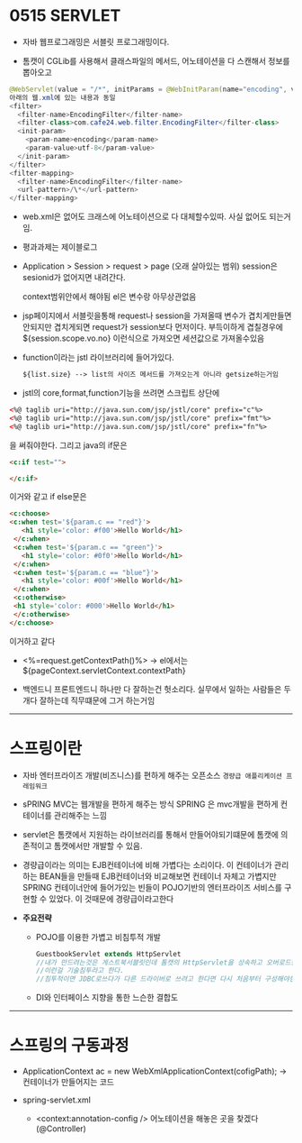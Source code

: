 # 0515 SERVLET

* 자바 웹프로그래밍은 서블릿 프로그래밍이다.

* 톰캣이 CGLib를 사용해서 클래스파일의 메서드, 어노테이션을 다 스캔해서
  정보를 뽑아오고
```java
@WebServlet(value = "/*", initParams = @WebInitParam(name="encoding", value="utf-8"))
아래의 웹.xml에 있는 내용과 동일
<filter>
  <filter-name>EncodingFilter</filter-name>
  <filter-class>com.cafe24.web.filter.EncodingFilter</filter-class>
  <init-param>
    <param-name>encoding</param-name>
    <param-value>utf-8</param-value>
  </init-param>
</filter>
<filter-mapping>
  <filter-name>EncodingFilter</filter-name>
  <url-pattern>/\*</url-pattern>
</filter-mapping>
```

* web.xml은 없어도 크래스에 어노테이션으로 다 대체할수있따.
  사실 없어도 되는거임.

* 평과과제는 제이블로그

* Application > Session > request > page (오래 살아있는 범위)
  session은 sesionid가 없어지면 내려간다.

  context범위안에서 해야됨 el은 변수랑 아무상관없음

* jsp페이지에서 서블릿을통해 request나 session을 가져올때
  변수가 겹치게만들면안되지만 겹치게되면 request가 session보다 먼저이다.
  부득이하게 겹칠경우에 ${session.scope.vo.no} 이런식으로 가져오면
  세션값으로 가져올수있음

* function이라는 jstl 라이브러리에 들어가있다.
  ```html
  ${list.size} --> list의 사이즈 메서드를 가져오는게 아니라 getsize하는거임
  ```

* jstl의 core,format,function기능을 쓰려면 스크립트 상단에
```html
<%@ taglib uri="http://java.sun.com/jsp/jstl/core" prefix="c"%>
<%@ taglib uri="http://java.sun.com/jsp/jstl/core" prefix="fmt"%>
<%@ taglib uri="http://java.sun.com/jsp/jstl/core" prefix="fn"%>
```
을 써줘야한다.
그리고 java의 if문은
  ```html
  <c:if test="">

  </c:if>
  ```
   이거와 같고
   if else문은
   ```html
   <c:choose>
   <c:when test='${param.c == "red"}'>
      <h1 style='color: #f00'>Hello World</h1>
    </c:when>
    <c:when test='${param.c == "green"}'>
      <h1 style='color: #0f0'>Hello World</h1>
    </c:when>
    <c:when test='${param.c == "blue"}'>
      <h1 style='color: #00f'>Hello World</h1>
    </c:when>
    <c:otherwise>
    <h1 style='color: #000'>Hello World</h1>
    </c:otherwise>
  </c:choose>
  ```
  이거하고 같다

* <%=request.getContextPath()%> -> el에서는 ${pageContext.servletContext.contextPath}

* 백엔드니 프론트엔드니 하나만 다 잘하는건 헛소리다. 실무에서 일하는 사람들은 두개다 잘하는데 직무떄문에 그거 하는거임

-------------

# 스프링이란

* 자바 엔터프라이즈 개발(비즈니스)를 편하게 해주는 오픈소스 `경량급 애플리케이션 프레임워크`

* sPRING MVC는 웹개발을 편하게 해주는 방식
  SPRING 은 mvc개발을 편하게 컨테이너를 관리해주는 느낌

* servlet은 톰캣에서 지원하는 라이브러리를 통해서 만들어야되기떄문에 톰캣에 의존적이고 톰캣에서만 개발할 수 있음.

* 경량급이라는 의미는 EJB컨테이너에 비해 가볍다는 소리이다.
  이 컨테이너가 관리하는 BEAN들을 만들때 EJB컨테이너와 비교해보면 컨테이너 자체고 가볍지만
   SPRING 컨테이너안에 들어가있는 빈들이 POJO기반의 엔터프라이즈 서비스를 구현할 수 있었다.
  이 것때문에 경량급이라고한다

* **주요전략**
  * POJO를 이용한 가볍고 비침투적 개발
    ```java
    GuestbookServlet extends HttpServlet
    //내가 만드려는것은 게스트북서블릿인데 톰캣의 HttpServlet을 상속하고 오버로드한걸 써야하고
    //이런걸 기술침투라고 한다.
    //침투적이면 JDBC로쓰다가 다른 드라이버로 쓰려고 한다면 다시 처음부터 구성해야한다.
    ```
  * DI와 인터페이스 지향을 통한 느슨한 결합도

---------
  # 스프링의 구동과정

  * ApplicationContext ac = new WebXmlApplicationContext(cofigPath); -> 컨테이너가 만들어지는 코드

  * spring-servlet.xml
    * <context:annotation-config /> 어노테이션을 해놓은 곳을 찾겠다 (@Controller)
